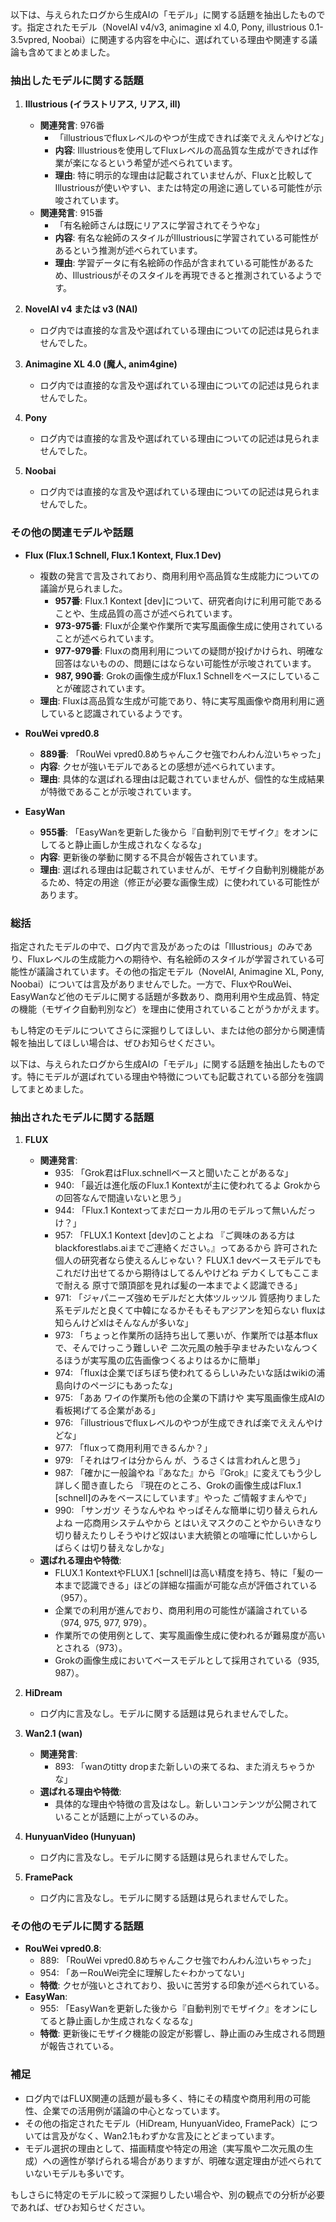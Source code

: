 以下は、与えられたログから生成AIの「モデル」に関する話題を抽出したものです。指定されたモデル（NovelAI v4/v3, animagine xl 4.0, Pony, illustrious 0.1-3.5vpred, Noobai）に関連する内容を中心に、選ばれている理由や関連する議論も含めてまとめました。

### 抽出したモデルに関する話題
1. **Illustrious (イラストリアス, リアス, ill)**
   - **関連発言**: 976番
     - 「illustriousでfluxレベルのやつが生成できれば楽でええんやけどな」
     - **内容**: Illustriousを使用してFluxレベルの高品質な生成ができれば作業が楽になるという希望が述べられています。
     - **理由**: 特に明示的な理由は記載されていませんが、Fluxと比較してIllustriousが使いやすい、または特定の用途に適している可能性が示唆されています。
   - **関連発言**: 915番
     - 「有名絵師さんは既にリアスに学習されてそうやな」
     - **内容**: 有名な絵師のスタイルがIllustriousに学習されている可能性があるという推測が述べられています。
     - **理由**: 学習データに有名絵師の作品が含まれている可能性があるため、Illustriousがそのスタイルを再現できると推測されているようです。

2. **NovelAI v4 または v3 (NAI)**
   - ログ内では直接的な言及や選ばれている理由についての記述は見られませんでした。

3. **Animagine XL 4.0 (魔人, anim4gine)**
   - ログ内では直接的な言及や選ばれている理由についての記述は見られませんでした。

4. **Pony**
   - ログ内では直接的な言及や選ばれている理由についての記述は見られませんでした。

5. **Noobai**
   - ログ内では直接的な言及や選ばれている理由についての記述は見られませんでした。

### その他の関連モデルや話題
- **Flux (Flux.1 Schnell, Flux.1 Kontext, Flux.1 Dev)**
  - 複数の発言で言及されており、商用利用や高品質な生成能力についての議論が見られました。
    - **957番**: Flux.1 Kontext [dev]について、研究者向けに利用可能であることや、生成品質の高さが述べられています。
    - **973-975番**: Fluxが企業や作業所で実写風画像生成に使用されていることが述べられています。
    - **977-979番**: Fluxの商用利用についての疑問が投げかけられ、明確な回答はないものの、問題にはならない可能性が示唆されています。
    - **987, 990番**: Grokの画像生成がFlux.1 Schnellをベースにしていることが確認されています。
  - **理由**: Fluxは高品質な生成が可能であり、特に実写風画像や商用利用に適していると認識されているようです。

- **RouWei vpred0.8**
  - **889番**: 「RouWei vpred0.8めちゃんこクセ強でわんわん泣いちゃった」
  - **内容**: クセが強いモデルであるとの感想が述べられています。
  - **理由**: 具体的な選ばれる理由は記載されていませんが、個性的な生成結果が特徴であることが示唆されています。

- **EasyWan**
  - **955番**: 「EasyWanを更新した後から『自動判別でモザイク』をオンにしてると静止画しか生成されなくなるな」
  - **内容**: 更新後の挙動に関する不具合が報告されています。
  - **理由**: 選ばれる理由は記載されていませんが、モザイク自動判別機能があるため、特定の用途（修正が必要な画像生成）に使われている可能性があります。

### 総括
指定されたモデルの中で、ログ内で言及があったのは「Illustrious」のみであり、Fluxレベルの生成能力への期待や、有名絵師のスタイルが学習されている可能性が議論されています。その他の指定モデル（NovelAI, Animagine XL, Pony, Noobai）については言及がありませんでした。一方で、FluxやRouWei、EasyWanなど他のモデルに関する話題が多数あり、商用利用や生成品質、特定の機能（モザイク自動判別など）を理由に使用されていることがうかがえます。

もし特定のモデルについてさらに深掘りしてほしい、または他の部分から関連情報を抽出してほしい場合は、ぜひお知らせください。

以下は、与えられたログから生成AIの「モデル」に関する話題を抽出したものです。特にモデルが選ばれている理由や特徴についても記載されている部分を強調してまとめました。

### 抽出されたモデルに関する話題
1. **FLUX**
   - **関連発言**:
     - 935: 「Grok君はFlux.schnellベースと聞いたことがあるな」
     - 940: 「最近は進化版のFlux.1 Kontextが主に使われてるよ Grokからの回答なんで間違いないと思う」
     - 944: 「Flux.1 Kontextってまだローカル用のモデルって無いんだっけ？」
     - 957: 「FLUX.1 Kontext [dev]のことよね 『ご興味のある方はblackforestlabs.aiまでご連絡ください。』ってあるから 許可された個人の研究者なら使えるんじゃない？ FLUX.1 devベースモデルでもこれだけ出せてるから期待はしてるんやけどね デカくしてもここまで耐える 原寸で頭頂部を見れば髪の一本までよく認識できる」
     - 971: 「ジャパニーズ強めモデルだと大体ツルッツル 質感拘りました系モデルだと良くて中韓になるかそもそもアジアンを知らない fluxは知らんけどxlはそんなんが多いな」
     - 973: 「ちょっと作業所の話持ち出して悪いが、作業所では基本fluxで、そんでけっこう難しいぞ 二次元風の触手孕ませみたいなんつくるほうが実写風の広告画像つくるよりはるかに簡単」
     - 974: 「fluxは企業でぼちぼち使われてるらしいみたいな話はwikiの浦島向けのページにもあったな」
     - 975: 「ああ ワイの作業所も他の企業の下請けや 実写風画像生成AIの看板掲げてる企業がある」
     - 976: 「illustriousでfluxレベルのやつが生成できれば楽でええんやけどな」
     - 977: 「fluxって商用利用できるんか？」
     - 979: 「それはワイは分からん が、うるさくは言われんと思う」
     - 987: 「確かに一般論やね『あなた』から『Grok』に変えてもう少し詳しく聞き直したら 『現在のところ、Grokの画像生成はFlux.1 [schnell]のみをベースにしています』やった ご情報すまんやで」
     - 990: 「サンガツ そうなんやね やっぱそんな簡単に切り替えられんよね 一応商用システムやから とはいえマスクのことやからいきなり切り替えたりしそうやけど奴はいま大統領との喧嘩に忙しいからしばらくは切り替えなしかな」
   - **選ばれる理由や特徴**:
     - FLUX.1 KontextやFLUX.1 [schnell]は高い精度を持ち、特に「髪の一本まで認識できる」ほどの詳細な描画が可能な点が評価されている（957）。
     - 企業での利用が進んでおり、商用利用の可能性が議論されている（974, 975, 977, 979）。
     - 作業所での使用例として、実写風画像生成に使われるが難易度が高いとされる（973）。
     - Grokの画像生成においてベースモデルとして採用されている（935, 987）。

2. **HiDream**
   - ログ内に言及なし。モデルに関する話題は見られませんでした。

3. **Wan2.1 (wan)**
   - **関連発言**:
     - 893: 「wanのtitty dropまた新しいの来てるね、また消えちゃうかな」
   - **選ばれる理由や特徴**:
     - 具体的な理由や特徴の言及はなし。新しいコンテンツが公開されていることが話題に上がっているのみ。

4. **HunyuanVideo (Hunyuan)**
   - ログ内に言及なし。モデルに関する話題は見られませんでした。

5. **FramePack**
   - ログ内に言及なし。モデルに関する話題は見られませんでした。

### その他のモデルに関する話題
- **RouWei vpred0.8**:
  - 889: 「RouWei vpred0.8めちゃんこクセ強でわんわん泣いちゃった」
  - 954: 「あーRouWei完全に理解した←わかってない」
  - **特徴**: クセが強いとされており、扱いに苦労する印象が述べられている。
- **EasyWan**:
  - 955: 「EasyWanを更新した後から『自動判別でモザイク』をオンにしてると静止画しか生成されなくなるな」
  - **特徴**: 更新後にモザイク機能の設定が影響し、静止画のみ生成される問題が報告されている。

### 補足
- ログ内ではFLUX関連の話題が最も多く、特にその精度や商用利用の可能性、企業での活用例が議論の中心となっています。
- その他の指定されたモデル（HiDream, HunyuanVideo, FramePack）については言及がなく、Wan2.1もわずかな言及にとどまっています。
- モデル選択の理由として、描画精度や特定の用途（実写風や二次元風の生成）への適性が挙げられる場合がありますが、明確な選定理由が述べられていないモデルも多いです。

もしさらに特定のモデルに絞って深掘りしたい場合や、別の観点での分析が必要であれば、ぜひお知らせください。


